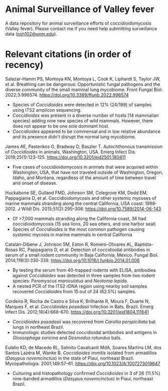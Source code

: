 # Animal Surveillance of Valley fever
A data repository for animal surveillance efforts of coccidioidomycosis (Valley fever). Please contact me if you need help submitting surveillance data (psh102@unm.edu).

# Relevant citations (in order of recency)

Salazar-Hamm PS, Montoya KN, Montoya L, Cook K, Liphardt S, Taylor JW, et al. Breathing can be dangerous: Opportunistic fungal pathogens and the diverse community of the small mammal lung mycobiome. Front Fungal Biol. 2022;3:996574. https://doi.org/10.3389/ffunb.2022.996574

* Species of *Coccidioides* were detected in 12% (24/199) of samples using ITS2 amplicon sequencing.
* *Coccidioides* was present in a diverse number of hosts (14 mammalian species) adding nine new species of wild mammals. However, there does not appear to be one sole dominant host.
* *Coccidioides* appeared to be commensal and in low relative abundance and its presence didn't disrupt the normal lung mycobiome.

James AE, Pastenkos G, Bradway D, Baszler T. Autochthonous transmission of *Coccidioides* in animals, Washington, USA. Emerg Infect Dis. 2019;25(1):123–125. https://doi.org/10.3201/eid2501.180411

* Five cases of coccidioidomycosis in animals that were acquired within Washington, USA, that have not traveled outside of Washington, Oregon, Idaho, and Montana, regardless of the amount of time between travel and onset of disease.

Huckabone SE, Gulland FMD, Johnson SM, Colegrove KM, Dodd EM, Pappagianis D, et al. Coccidioidomycosis and other systemic mycoses of marine mammals stranding along the central California, USA coast: 1998-2012. J Wildl Dis. 2015;51(2):295–308. https://doi.org/10.7589/2014-06-143

* Of >7,000 mammals stranding along the California coast, 36 had coccidioidomycosis (15 sea lions, 20 sea otters, and one harbor seal)
* Species of *Coccidioides* is the most common pathogen causing systemic mycosis in marine mammals in central California 

Catalán-Dibene J, Johnson SM, Eaton R, Romero-Olivares AL, Baptista-Rosas RC, Pappagianis D, et al. Detection of coccidioidal antibodies in serum of a small rodent community in Baja California, Mexico. Fungal Biol. 2014;118(3):330-339. https://doi.org/10.1016/j.funbio.2014.01.006 

* By testing the serum from 40-trapped rodents with ELISA, antibodies against *Coccidioides* was detected in three samples from two rodent species: *Peromyscus maniculatus* and *Neotoma lepida*. 
* A nested PCR of the ITS2 rDNA region using nearby soil samples recovered *Coccidioides* from 15 out of 24 (62.5%) samples.

Cordeiro R, Rocha de Castro e Silva K, Brilhante R, Moura F, Duarte N, Marques F, et al. *Coccidioides posadasii* Infection in Bats, Brazil. Emerg Infect Dis. 2012;18(4):668-670. https://doi.org/10.3201/eid1804.111641

* *Coccidioides posadasii* was recovered from *Carollia perspicillata* bat lungs in northeast Brazil.
* Immunologic studies detected coccidioidal antibodies and antigens in *Glossophaga soricina* and *Desmodus rotundus* bats.

Eulalio KD, de Macedo RL, Salmito Cavalcanti MdA, Soares Martins LM, dos Santos Lazéra M, Wanke B. *Coccidioides immitis* isolated from armadillos (*Dasypus novemcinctus*) in the state of Piauí, northeast Brazil. Mycopathologia. 2001;149:57–61. https://doi.org/10.1023/A:1007273019647

* Culturing and histopathology confirmed *Coccidioides* in 3 of 26 (11.5%) nine-banded armadillos (*Dasypus novemcinctus*) in Piauí, northeast Brazil.
